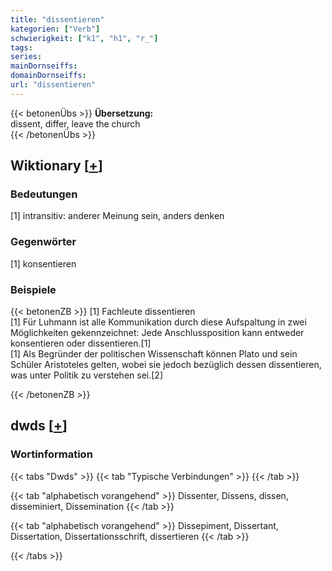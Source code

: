 ```yaml
---
title: "dissentieren"
kategorien: ["Verb"]
schwierigkeit: ["k1", "h1", "r_"]
tags:
series:
mainDornseiffs:
domainDornseiffs:
url: "dissentieren"
---
```


{{< betonenÜbs >}}
**Übersetzung:**  
dissent, differ, leave  the church  
{{< /betonenÜbs >}}

## Wiktionary [[+](https://de.wiktionary.org/wiki/dissentieren)]

### Bedeutungen
[1] intransitiv: anderer Meinung sein, anders denken  

### Gegenwörter
[1] konsentieren  

### Beispiele
{{< betonenZB >}}
[1] Fachleute dissentieren  
[1] Für Luhmann ist alle Kommunikation durch diese Aufspaltung in zwei Möglichkeiten gekennzeichnet: Jede Anschlussposition kann entweder konsentieren oder dissentieren.[1]  
[1] Als Begründer der politischen Wissenschaft können Plato und sein Schüler Aristoteles gelten, wobei sie jedoch bezüglich dessen dissentieren, was unter Politik zu verstehen sei.[2]  

{{< /betonenZB >}}


## dwds [[+](https://www.dwds.de/wb/dissentieren)]

### Wortinformation
{{< tabs "Dwds" >}}
{{< tab "Typische Verbindungen" >}}
{{< /tab >}}

{{< tab "alphabetisch vorangehend" >}}
Dissenter, Dissens, dissen, disseminiert, Dissemination
{{< /tab >}}

{{< tab "alphabetisch vorangehend" >}}
Dissepiment, Dissertant, Dissertation, Dissertationsschrift, dissertieren
{{< /tab >}}

{{< /tabs >}}

